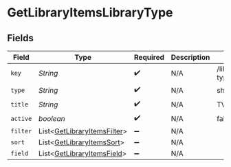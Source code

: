 # GetLibraryItemsLibraryType


## Fields

| Field                                                                            | Type                                                                             | Required                                                                         | Description                                                                      | Example                                                                          |
| -------------------------------------------------------------------------------- | -------------------------------------------------------------------------------- | -------------------------------------------------------------------------------- | -------------------------------------------------------------------------------- | -------------------------------------------------------------------------------- |
| `key`                                                                            | *String*                                                                         | :heavy_check_mark:                                                               | N/A                                                                              | /library/sections/2/all?type=2                                                   |
| `type`                                                                           | *String*                                                                         | :heavy_check_mark:                                                               | N/A                                                                              | show                                                                             |
| `title`                                                                          | *String*                                                                         | :heavy_check_mark:                                                               | N/A                                                                              | TV Shows                                                                         |
| `active`                                                                         | *boolean*                                                                        | :heavy_check_mark:                                                               | N/A                                                                              | false                                                                            |
| `filter`                                                                         | List\<[GetLibraryItemsFilter](../../models/operations/GetLibraryItemsFilter.md)> | :heavy_minus_sign:                                                               | N/A                                                                              |                                                                                  |
| `sort`                                                                           | List\<[GetLibraryItemsSort](../../models/operations/GetLibraryItemsSort.md)>     | :heavy_minus_sign:                                                               | N/A                                                                              |                                                                                  |
| `field`                                                                          | List\<[GetLibraryItemsField](../../models/operations/GetLibraryItemsField.md)>   | :heavy_minus_sign:                                                               | N/A                                                                              |                                                                                  |